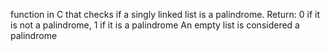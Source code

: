function in C that checks if a singly linked list is a palindrome.
Return: 0 if it is not a palindrome, 1 if it is a palindrome
An empty list is considered a palindrome
